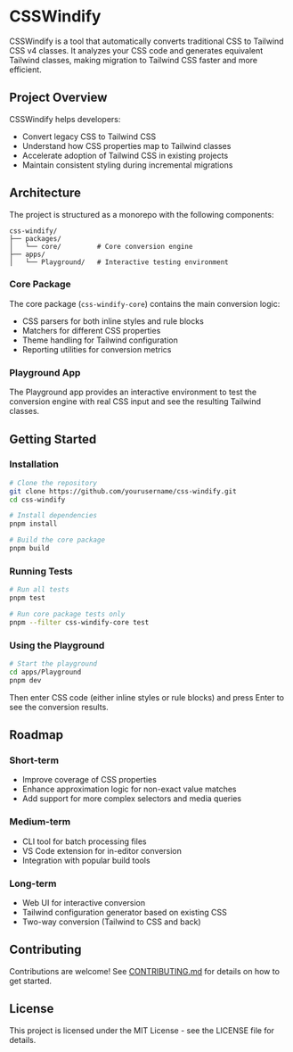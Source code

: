 # CSSWindify

CSSWindify is a tool that automatically converts traditional CSS to Tailwind CSS v4 classes. It analyzes your CSS code and generates equivalent Tailwind classes, making migration to Tailwind CSS faster and more efficient.

## Project Overview

CSSWindify helps developers:

- Convert legacy CSS to Tailwind CSS
- Understand how CSS properties map to Tailwind classes
- Accelerate adoption of Tailwind CSS in existing projects
- Maintain consistent styling during incremental migrations

## Architecture

The project is structured as a monorepo with the following components:

```
css-windify/
├── packages/
│   └── core/         # Core conversion engine
├── apps/
│   └── Playground/   # Interactive testing environment
```

### Core Package

The core package (`css-windify-core`) contains the main conversion logic:

- CSS parsers for both inline styles and rule blocks
- Matchers for different CSS properties
- Theme handling for Tailwind configuration
- Reporting utilities for conversion metrics

### Playground App

The Playground app provides an interactive environment to test the conversion engine with real CSS input and see the resulting Tailwind classes.

## Getting Started

### Installation

```bash
# Clone the repository
git clone https://github.com/yourusername/css-windify.git
cd css-windify

# Install dependencies
pnpm install

# Build the core package
pnpm build
```

### Running Tests

```bash
# Run all tests
pnpm test

# Run core package tests only
pnpm --filter css-windify-core test
```

### Using the Playground

```bash
# Start the playground
cd apps/Playground
pnpm dev
```

Then enter CSS code (either inline styles or rule blocks) and press Enter to see the conversion results.

## Roadmap

### Short-term

- Improve coverage of CSS properties
- Enhance approximation logic for non-exact value matches
- Add support for more complex selectors and media queries

### Medium-term

- CLI tool for batch processing files
- VS Code extension for in-editor conversion
- Integration with popular build tools

### Long-term

- Web UI for interactive conversion
- Tailwind configuration generator based on existing CSS
- Two-way conversion (Tailwind to CSS and back)

## Contributing

Contributions are welcome! See [CONTRIBUTING.md](CONTRIBUTING.md) for details on how to get started.

## License

This project is licensed under the MIT License - see the LICENSE file for details.
